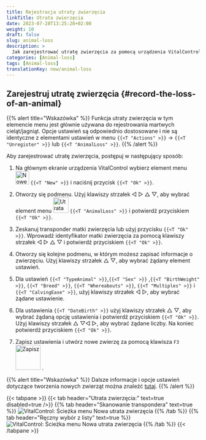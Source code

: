 ```yaml
---
title: Rejestracja utraty zwierzęcia
linkTitle: Utrata zwierzęcia
date: 2023-07-28T13:25:28+02:00
weight: 10
draft: false
slug: animal-loss
description: >
  Jak zarejestrować utratę zwierzęcia za pomocą urządzenia VitalControl.
categories: [Animal-loss]
tags: [Animal-loss]
translationKey: new/animal-loss
---
```

## Zarejestruj utratę zwierzęcia {#record-the-loss-of-an-animal}

{{% alert title="Wskazówka" %}}
Funkcja utraty zwierzęcia w tym elemencie menu jest głównie używana do rejestrowania martwych cieląt/jagniąt. Opcje ustawień są odpowiednio dostosowane i nie są identyczne z elementami ustawień w menu `{{<T "Actions" >}}` -> `{{<T "Unregister" >}}` lub `{{<T "AnimalLoss" >}}`.
{{% /alert %}}

Aby zarejestrować utratę zwierzęcia, postępuj w następujący sposób:

1. Na głównym ekranie urządzenia VitalControl wybierz element menu <img src="/icons/main/new-animal.svg" width="35" align="bottom" alt="Nowe zwierzę" /> `{{<T "New" >}}` i naciśnij przycisk `{{<T "Ok" >}}`.

2. Otworzy się podmenu. Użyj klawiszy strzałek ◁ ▷ △ ▽, aby wybrać element menu <img src="/icons/main/stillbirth.svg" width="40" align="bottom" alt="Utrata zwierzęcia" /> `{{<T "AnimalLoss" >}}` i potwierdź przyciskiem `{{<T "Ok" >}}`.

3. Zeskanuj transponder matki zwierzęcia lub użyj przycisku `{{<T "Ok" >}}`. Wprowadź identyfikator matki zwierzęcia za pomocą klawiszy strzałek ◁ ▷ △ ▽ i potwierdź przyciskiem `{{<T "Ok" >}}`.

4. Otworzy się kolejne podmenu, w którym możesz zapisać informacje o zwierzęciu. Użyj klawiszy strzałek △ ▽, aby wybrać żądany element ustawień.

5. Dla ustawień `{{<T "TypeAnimal" >}}`,`{{<T "Sex" >}}` ,`{{<T "BirthWeight" >}}`, `{{<T "Breed" >}}`, `{{<T "Whereabouts" >}}`, `{{<T "Multiples" >}}` i `{{<T "CalvingEase" >}}`, użyj klawiszy strzałek ◁ ▷, aby wybrać żądane ustawienie.

6. Dla ustawienia `{{<T "DateBirth" >}}` użyj klawiszy strzałek △ ▽, aby wybrać żądaną opcję ustawienia i potwierdź przyciskiem `{{<T "Ok" >}}`. Użyj klawiszy strzałek △ ▽◁ ▷, aby wybrać żądane liczby. Na koniec potwierdź przyciskiem `{{<T "Ok" >}}`.

7. Zapisz ustawienia i utwórz nowe zwierzę za pomocą klawisza `F3` &nbsp;<img src="/icons/footer/save_exit.svg" width="65" align="bottom" alt="Zapisz" />&nbsp;.

{{% alert title="Wskazówka" %}}
Dalsze informacje i opcje ustawień dotyczące tworzenia nowych zwierząt można znaleźć [tutaj](../../settings/animal-registration/).
{{% /alert %}}

{{< tabpane >}}
{{< tab header="Utrata zwierzęcia:" text=true disabled=true />}}
{{% tab header="Skanowanie transpondera" text=true %}}
![VitalControl: Ścieżka menu Nowa utrata zwierzęcia](../images/animalloss-scan.png "Zarejestruj utratę zwierzęcia")
{{% /tab %}}
{{% tab header="Ręczny wybór z listy" text=true %}}
![VitalControl: Ścieżka menu Nowa utrata zwierzęcia](../images/animalloss.png "Zarejestruj utratę zwierzęcia")
{{% /tab %}}
{{< /tabpane >}}

